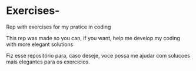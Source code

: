 # Exercises-
Rep with exercises for my pratice in coding

This rep was made so you can, if you want, help me develop my coding with more elegant solutions

Fiz esse repositório para, caso deseje, voce possa me ajudar com solucoes mais elegantes para os exercícios. 
